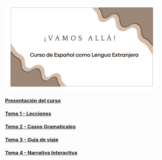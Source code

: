 ![Portada](./00-Introduccion/img/portada.jpg) 
### [Presentación del curso](https://github.com/Sio-Sanch/Sio-Sanch.github.io/blob/main/00-Introduccion/README.md)
### [Tema 1 - Lecciones](/01-Lecciones/)
### [Tema 2 - Casos Gramaticales](/02-Casos-Gramaticales/)
### [Tema 3 - Guía de viaje](/03-Guia%20de%20viaje/)
### [Tema 4 - Narrativa Interactiva](/04-Narrativa%20Interactiva/) 


